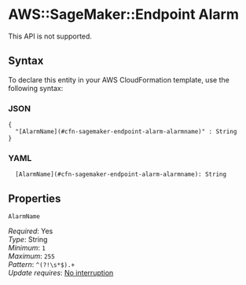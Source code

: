 # AWS::SageMaker::Endpoint Alarm<a name="aws-properties-sagemaker-endpoint-alarm"></a>

This API is not supported\.

## Syntax<a name="aws-properties-sagemaker-endpoint-alarm-syntax"></a>

To declare this entity in your AWS CloudFormation template, use the following syntax:

### JSON<a name="aws-properties-sagemaker-endpoint-alarm-syntax.json"></a>

```
{
  "[AlarmName](#cfn-sagemaker-endpoint-alarm-alarmname)" : String
}
```

### YAML<a name="aws-properties-sagemaker-endpoint-alarm-syntax.yaml"></a>

```
  [AlarmName](#cfn-sagemaker-endpoint-alarm-alarmname): String
```

## Properties<a name="aws-properties-sagemaker-endpoint-alarm-properties"></a>

`AlarmName`  <a name="cfn-sagemaker-endpoint-alarm-alarmname"></a>
  
*Required*: Yes  
*Type*: String  
*Minimum*: `1`  
*Maximum*: `255`  
*Pattern*: `^(?!\s*$).+`  
*Update requires*: [No interruption](https://docs.aws.amazon.com/AWSCloudFormation/latest/UserGuide/using-cfn-updating-stacks-update-behaviors.html#update-no-interrupt)